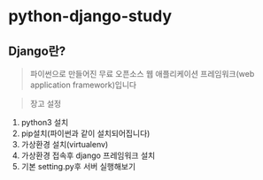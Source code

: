 python-django-study
=====

Django란?
-----

> 파이썬으로 만들어진 무료 오픈소스 
> 웹 애플리케이션 프레임워크(web application framework)입니다

> 장고 설정

1. python3 설치
2. pip설치(파이썬과 같이 설치되어집니다)
3. 가상환경 설치(virtualenv)
4. 가상환경 접속후 django 프레임워크 설치
5. 기본 setting.py후 서버 실행해보기
